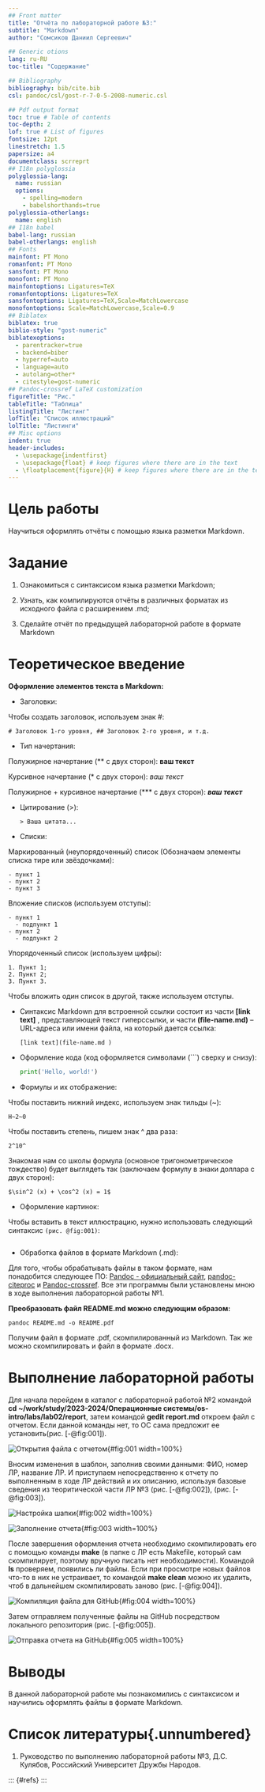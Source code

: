 ```yaml
---
## Front matter
title: "Отчёта по лабораторной работе №3:"
subtitle: "Markdown"
author: "Сомсиков Даниил Сергеевич"

## Generic otions
lang: ru-RU
toc-title: "Содержание"

## Bibliography
bibliography: bib/cite.bib
csl: pandoc/csl/gost-r-7-0-5-2008-numeric.csl

## Pdf output format
toc: true # Table of contents
toc-depth: 2
lof: true # List of figures
fontsize: 12pt
linestretch: 1.5
papersize: a4
documentclass: scrreprt
## I18n polyglossia
polyglossia-lang:
  name: russian
  options:
	- spelling=modern
	- babelshorthands=true
polyglossia-otherlangs:
  name: english
## I18n babel
babel-lang: russian
babel-otherlangs: english
## Fonts
mainfont: PT Mono
romanfont: PT Mono
sansfont: PT Mono
monofont: PT Mono
mainfontoptions: Ligatures=TeX
romanfontoptions: Ligatures=TeX
sansfontoptions: Ligatures=TeX,Scale=MatchLowercase
monofontoptions: Scale=MatchLowercase,Scale=0.9
## Biblatex
biblatex: true
biblio-style: "gost-numeric"
biblatexoptions:
  - parentracker=true
  - backend=biber
  - hyperref=auto
  - language=auto
  - autolang=other*
  - citestyle=gost-numeric
## Pandoc-crossref LaTeX customization
figureTitle: "Рис."
tableTitle: "Таблица"
listingTitle: "Листинг"
lofTitle: "Список иллюстраций"
lolTitle: "Листинги"
## Misc options
indent: true
header-includes:
  - \usepackage{indentfirst}
  - \usepackage{float} # keep figures where there are in the text
  - \floatplacement{figure}{H} # keep figures where there are in the text
---
```


# Цель работы

Научиться оформлять отчёты с помощью языка разметки Markdown.

# Задание

1. Ознакомиться с синтаксисом языка разметки Markdown;

2. Узнать, как компилируются отчёты в различных форматах из исходного файла с расширением .md;

3. Сделайте отчёт по предыдущей лабораторной работе в формате Markdown

# Теоретическое введение

**Оформление элементов текста в Markdown:**

- Заголовки:

Чтобы создать заголовок, используем знак #:
  
  ```# Заголовок 1-го уровня, ## Заголовок 2-го уровня, и т.д.```
  
- Тип начертания:
 
Полужирное начертание (** с двух сторон): **ваш текст**
  
Курсивное начертание (* с двух сторон): *ваш текст*
  
Полужирное + курсивное начертание (*** с двух сторон): ***ваш текст***
  
- Цитирование (>):

  ```> Ваша цитата...```
  
- Списки:

Маркированный (неупорядоченный) список (Обозначаем элементы списка тире или звёздочками):
  
  ```
  - пункт 1
  - пункт 2
  - пункт 3
  ```
  
Вложение списков (используем отступы):
  
  ```
  - пункт 1
  	- подпункт 1
  - пункт 2
  	- подпункт 2
  ```
  
Упорядоченный список (используем цифры):
  
  ```
  1. Пункт 1;
  2. Пункт 2;
  3. Пункт 3.
  ```
  
Чтобы вложить один список в другой, также используем отступы.
  
- Синтаксис Markdown для встроенной ссылки состоит из части **[link text]** , представляющей текст гиперссылки, и части **(file-name.md)** – URL-адреса или имени файла, на который дается ссылка:

  ```[link text](file-name.md )```
  
- Оформление кода (код оформляется символами (```) сверху и снизу):

    ``` python
    print('Hello, world!')
    ```
  
- Формулы и их отображение:

Чтобы поставить нижний индекс, используем знак тильды (~):
  
 ```H~2~0``` 
  
Чтобы поставить степень, пишем знак ^ два раза:
  
  ```2^10^```
  
Знакомая нам со школы формула (основное тригонометрическое тождество) будет выглядеть так (заключаем формулу в знаки доллара с двух сторон):

  ```$\sin^2 (x) + \cos^2 (x) = 1$```
  
- Оформление картинок:

Чтобы вставить в текст иллюстрацию, нужно использовать следующий синтаксис ```(рис. @fig:001)```:
  
```![[указываем название изображения](относительный путь к изображению){#fig:001 width=70%} 
```

- Обработка файлов в формате Markdown (.md):

Для того, чтобы обрабатывать файлы в таком формате, нам понадобится следующее ПО: [Pandoc - официальный сайт](https://pandoc.org/), [pandoc-citeproc](https://github.com/jgm/pandoc/releases) и [Pandoc-crossref](https://github.com/lierdakil/pandoc-crossref/releases). Все эти программы были установлены мною в ходе выполнения лабораторной работы №1.
  
**Преобразовать файл README.md можно следующим образом:**

```
pandoc README.md -o README.pdf
```

Получим файл в формате .pdf, скомпилированный из Markdown. Так же можно скомпилировать и файл в формате .docx.
  
# Выполнение лабораторной работы

Для начала перейдем в каталог с лабораторной работой №2 командой **cd ~/work/study/2023-2024/Операционные системы/os-intro/labs/lab02/report**, затем командой **gedit report.md** откроем файл с отчетом. Если данной команды нет, то ОС сама предложит ее установить(рис. [-@fig:001]).

![Открытия файла с отчетом](image/1.jpg ){#fig:001 width=100%}

Вносим изменения в шаблон, заполнив своими данными: ФИО, номер ЛР, название ЛР. И приступаем непосредственно к отчету по выполненным в ходе ЛР действий и их описанию, используя базовые сведения из теоритической части ЛР №3 (рис. [-@fig:002]), (рис. [-@fig:003]).

![Настройка шапки](image/2.jpg ){#fig:002 width=100%}

![Заполнение отчета](image/3.jpg ){#fig:003 width=100%}

После завершения оформления отчета необходимо скомпилировать его с помощью команды **make** (в папке с ЛР есть Makefile, который сам скомпилирует, поэтому вручную писать нет необходимости). Командой **ls** проверяем, появились ли файлы. Если при просмотре новых файлов что-то в них не устраивает, то командой **make clean** можно их удалить, чтоб в дальнейшем скомпилировать заново (рис. [-@fig:004]).
    
![Компиляция файла для GitHub](image/4.jpg ){#fig:004 width=100%}

Затем отправляем полученные файлы на GitHub посредством локального репозитория (рис. [-@fig:005]).

![Отправка отчета на GitHub](image/5.jpg ){#fig:005 width=100%}

# Выводы

В данной лабораторной работе мы познакомились с синтаксисом и научились оформлять файлы в формате Markdown.

# Список литературы{.unnumbered}

1. Руководство по выполнению лабораторной работы №3, Д.С. Кулябов, Российский Университет Дружбы Народов.

::: {#refs}
:::
